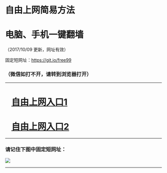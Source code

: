 ﻿# 自由上网简易方法

# 电脑、手机一键翻墙

（2017/10/09 更新，网址有效）

固定短网址：https://git.io/free99

### （微信如打不开，请转到浏览器打开）


***





# &nbsp;&nbsp; <a href="http://ft29223478.fwq-tz-1001.info/fwqtz01.html?t=10090011799 " target="_blank">自由上网入口1</a>
# &nbsp;&nbsp; <a href="http://ft2403618556.fwq-tz-1002.info/fwqtz02.html?t=100900125648 " target="_blank">自由上网入口2</a>
***

### 请记住下图中固定短网址：

<img src="https://s3-us-west-2.amazonaws.com/fwq-1001/yjfq-20170905okok.png" /> 


***

